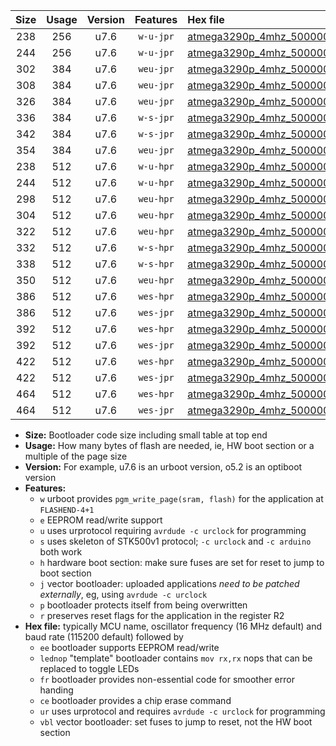 |Size|Usage|Version|Features|Hex file|
|:-:|:-:|:-:|:-:|:--|
|238|256|u7.6|`w-u-jpr`|[atmega3290p_4mhz_500000bps_ur_vbl.hex](https://raw.githubusercontent.com/stefanrueger/urboot/main/bootloaders/atmega3290p/fcpu_4mhz/500000_bps/atmega3290p_4mhz_500000bps_ur_vbl.hex)|
|244|256|u7.6|`w-u-jpr`|[atmega3290p_4mhz_500000bps_lednop_ur_vbl.hex](https://raw.githubusercontent.com/stefanrueger/urboot/main/bootloaders/atmega3290p/fcpu_4mhz/500000_bps/atmega3290p_4mhz_500000bps_lednop_ur_vbl.hex)|
|302|384|u7.6|`weu-jpr`|[atmega3290p_4mhz_500000bps_ee_ur_vbl.hex](https://raw.githubusercontent.com/stefanrueger/urboot/main/bootloaders/atmega3290p/fcpu_4mhz/500000_bps/atmega3290p_4mhz_500000bps_ee_ur_vbl.hex)|
|308|384|u7.6|`weu-jpr`|[atmega3290p_4mhz_500000bps_ee_lednop_ur_vbl.hex](https://raw.githubusercontent.com/stefanrueger/urboot/main/bootloaders/atmega3290p/fcpu_4mhz/500000_bps/atmega3290p_4mhz_500000bps_ee_lednop_ur_vbl.hex)|
|326|384|u7.6|`weu-jpr`|[atmega3290p_4mhz_500000bps_ee_lednop_fr_ur_vbl.hex](https://raw.githubusercontent.com/stefanrueger/urboot/main/bootloaders/atmega3290p/fcpu_4mhz/500000_bps/atmega3290p_4mhz_500000bps_ee_lednop_fr_ur_vbl.hex)|
|336|384|u7.6|`w-s-jpr`|[atmega3290p_4mhz_500000bps_vbl.hex](https://raw.githubusercontent.com/stefanrueger/urboot/main/bootloaders/atmega3290p/fcpu_4mhz/500000_bps/atmega3290p_4mhz_500000bps_vbl.hex)|
|342|384|u7.6|`w-s-jpr`|[atmega3290p_4mhz_500000bps_lednop_vbl.hex](https://raw.githubusercontent.com/stefanrueger/urboot/main/bootloaders/atmega3290p/fcpu_4mhz/500000_bps/atmega3290p_4mhz_500000bps_lednop_vbl.hex)|
|354|384|u7.6|`weu-jpr`|[atmega3290p_4mhz_500000bps_ee_lednop_fr_ce_ur_vbl.hex](https://raw.githubusercontent.com/stefanrueger/urboot/main/bootloaders/atmega3290p/fcpu_4mhz/500000_bps/atmega3290p_4mhz_500000bps_ee_lednop_fr_ce_ur_vbl.hex)|
|238|512|u7.6|`w-u-hpr`|[atmega3290p_4mhz_500000bps_ur.hex](https://raw.githubusercontent.com/stefanrueger/urboot/main/bootloaders/atmega3290p/fcpu_4mhz/500000_bps/atmega3290p_4mhz_500000bps_ur.hex)|
|244|512|u7.6|`w-u-hpr`|[atmega3290p_4mhz_500000bps_lednop_ur.hex](https://raw.githubusercontent.com/stefanrueger/urboot/main/bootloaders/atmega3290p/fcpu_4mhz/500000_bps/atmega3290p_4mhz_500000bps_lednop_ur.hex)|
|298|512|u7.6|`weu-hpr`|[atmega3290p_4mhz_500000bps_ee_ur.hex](https://raw.githubusercontent.com/stefanrueger/urboot/main/bootloaders/atmega3290p/fcpu_4mhz/500000_bps/atmega3290p_4mhz_500000bps_ee_ur.hex)|
|304|512|u7.6|`weu-hpr`|[atmega3290p_4mhz_500000bps_ee_lednop_ur.hex](https://raw.githubusercontent.com/stefanrueger/urboot/main/bootloaders/atmega3290p/fcpu_4mhz/500000_bps/atmega3290p_4mhz_500000bps_ee_lednop_ur.hex)|
|322|512|u7.6|`weu-hpr`|[atmega3290p_4mhz_500000bps_ee_lednop_fr_ur.hex](https://raw.githubusercontent.com/stefanrueger/urboot/main/bootloaders/atmega3290p/fcpu_4mhz/500000_bps/atmega3290p_4mhz_500000bps_ee_lednop_fr_ur.hex)|
|332|512|u7.6|`w-s-hpr`|[atmega3290p_4mhz_500000bps.hex](https://raw.githubusercontent.com/stefanrueger/urboot/main/bootloaders/atmega3290p/fcpu_4mhz/500000_bps/atmega3290p_4mhz_500000bps.hex)|
|338|512|u7.6|`w-s-hpr`|[atmega3290p_4mhz_500000bps_lednop.hex](https://raw.githubusercontent.com/stefanrueger/urboot/main/bootloaders/atmega3290p/fcpu_4mhz/500000_bps/atmega3290p_4mhz_500000bps_lednop.hex)|
|350|512|u7.6|`weu-hpr`|[atmega3290p_4mhz_500000bps_ee_lednop_fr_ce_ur.hex](https://raw.githubusercontent.com/stefanrueger/urboot/main/bootloaders/atmega3290p/fcpu_4mhz/500000_bps/atmega3290p_4mhz_500000bps_ee_lednop_fr_ce_ur.hex)|
|386|512|u7.6|`wes-hpr`|[atmega3290p_4mhz_500000bps_ee.hex](https://raw.githubusercontent.com/stefanrueger/urboot/main/bootloaders/atmega3290p/fcpu_4mhz/500000_bps/atmega3290p_4mhz_500000bps_ee.hex)|
|386|512|u7.6|`wes-jpr`|[atmega3290p_4mhz_500000bps_ee_vbl.hex](https://raw.githubusercontent.com/stefanrueger/urboot/main/bootloaders/atmega3290p/fcpu_4mhz/500000_bps/atmega3290p_4mhz_500000bps_ee_vbl.hex)|
|392|512|u7.6|`wes-hpr`|[atmega3290p_4mhz_500000bps_ee_lednop.hex](https://raw.githubusercontent.com/stefanrueger/urboot/main/bootloaders/atmega3290p/fcpu_4mhz/500000_bps/atmega3290p_4mhz_500000bps_ee_lednop.hex)|
|392|512|u7.6|`wes-jpr`|[atmega3290p_4mhz_500000bps_ee_lednop_vbl.hex](https://raw.githubusercontent.com/stefanrueger/urboot/main/bootloaders/atmega3290p/fcpu_4mhz/500000_bps/atmega3290p_4mhz_500000bps_ee_lednop_vbl.hex)|
|422|512|u7.6|`wes-hpr`|[atmega3290p_4mhz_500000bps_ee_lednop_fr.hex](https://raw.githubusercontent.com/stefanrueger/urboot/main/bootloaders/atmega3290p/fcpu_4mhz/500000_bps/atmega3290p_4mhz_500000bps_ee_lednop_fr.hex)|
|422|512|u7.6|`wes-jpr`|[atmega3290p_4mhz_500000bps_ee_lednop_fr_vbl.hex](https://raw.githubusercontent.com/stefanrueger/urboot/main/bootloaders/atmega3290p/fcpu_4mhz/500000_bps/atmega3290p_4mhz_500000bps_ee_lednop_fr_vbl.hex)|
|464|512|u7.6|`wes-hpr`|[atmega3290p_4mhz_500000bps_ee_lednop_fr_ce.hex](https://raw.githubusercontent.com/stefanrueger/urboot/main/bootloaders/atmega3290p/fcpu_4mhz/500000_bps/atmega3290p_4mhz_500000bps_ee_lednop_fr_ce.hex)|
|464|512|u7.6|`wes-jpr`|[atmega3290p_4mhz_500000bps_ee_lednop_fr_ce_vbl.hex](https://raw.githubusercontent.com/stefanrueger/urboot/main/bootloaders/atmega3290p/fcpu_4mhz/500000_bps/atmega3290p_4mhz_500000bps_ee_lednop_fr_ce_vbl.hex)|

- **Size:** Bootloader code size including small table at top end
- **Usage:** How many bytes of flash are needed, ie, HW boot section or a multiple of the page size
- **Version:** For example, u7.6 is an urboot version, o5.2 is an optiboot version
- **Features:**
  + `w` urboot provides `pgm_write_page(sram, flash)` for the application at `FLASHEND-4+1`
  + `e` EEPROM read/write support
  + `u` uses urprotocol requiring `avrdude -c urclock` for programming
  + `s` uses skeleton of STK500v1 protocol; `-c urclock` and `-c arduino` both work
  + `h` hardware boot section: make sure fuses are set for reset to jump to boot section
  + `j` vector bootloader: uploaded applications *need to be patched externally*, eg, using `avrdude -c urclock`
  + `p` bootloader protects itself from being overwritten
  + `r` preserves reset flags for the application in the register R2
- **Hex file:** typically MCU name, oscillator frequency (16 MHz default) and baud rate (115200 default) followed by
  + `ee` bootloader supports EEPROM read/write
  + `lednop` "template" bootloader contains `mov rx,rx` nops that can be replaced to toggle LEDs
  + `fr` bootloader provides non-essential code for smoother error handing
  + `ce` bootloader provides a chip erase command
  + `ur` uses urprotocol and requires `avrdude -c urclock` for programming
  + `vbl` vector bootloader: set fuses to jump to reset, not the HW boot section
